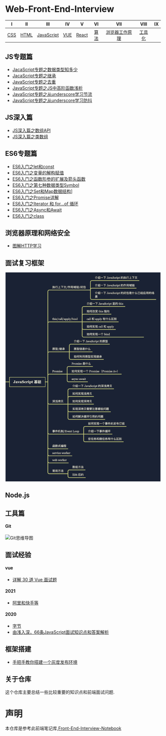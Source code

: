 # Web-Front-End-Interview

| Ⅰ | Ⅱ | Ⅲ | Ⅳ | Ⅴ | Ⅵ | Ⅶ | Ⅷ | Ⅸ
| :----:| :----: | :----: | :----: |:----: |:----: |:----: |:----: |:----: |
| [CSS](https://github.com/BGround/Web-Front-End-Interview/blob/main/CSS/CSS.md) | [HTML](https://github.com/BGround/Web-Front-End-Interview/blob/main/HTML/HTML.md) | [JavaScript](https://github.com/BGround/Web-Front-End-Interview/blob/main/JavaScript/javascript.md) | [VUE](https://github.com/BGround/Web-Front-End-Interview/blob/main/Vue/Vue.md) | [React](https://github.com/BGround/Web-Front-End-Interview/blob/main/React/React.md) | [算法]() | [浏览器工作原理](https://github.com/BGround/Web-Front-End-Interview/blob/main/BrowserWork/BrowserWork.md) |[工具化]() |

## JS专题篇
- [JacaScript专题之数据类型知多少](https://github.com/BGround/Web-Front-End-Interview/blob/main/JavaScript/JavaScript专题篇/JacaScript专题之数据类型知多少.md)
- [JacaScript专题之继承](https://github.com/BGround/Web-Front-End-Interview/blob/main/JavaScript/JavaScript专题篇/JacaScript专题之继承.md)
- [JavaScript专题之去重](https://github.com/BGround/Web-Front-End-Interview/blob/main/JavaScript/JavaScript专题篇/JavaScript专题之去重.md)
- [JavaScript专题之JS中高阶函数浅析](https://github.com/BGround/Web-Front-End-Interview/blob/main/JavaScript/JavaScript专题篇/JavaScript专题之JS中高阶函数浅析.md)
- [JavaScript专题之从underscore学习节流](https://github.com/BGround/Web-Front-End-Interview/blob/main/JavaScript/JavaScript专题篇/JavaScript专题之从underscore学习节流.md)
- [JavaScript专题之从underscore学习防抖](https://github.com/BGround/Web-Front-End-Interview/blob/main/JavaScript/JavaScript专题篇/JavaScript专题之从underscore学习防抖.md)

## JS深入篇
- [JS深入篇之数组API](https://github.com/BGround/Web-Front-End-Interview/blob/main/JavaScript/JavaScript深入篇/JS深入篇之数组API.md)
- [JS深入篇之类数组](https://github.com/BGround/Web-Front-End-Interview/blob/main/JavaScript/JavaScript深入篇/JS深入篇之类数组.md)

## ES6专题篇
- [ES6入门之let和const](https://github.com/BGround/Web-Front-End-Interview/issues/16)
- [ES6入门之变量的解构赋值](https://github.com/BGround/Web-Front-End-Interview/issues/6)
- [ES6入门之函数形参的扩展及箭头函数](https://github.com/BGround/Web-Front-End-Interview/issues/7)
- [ES6入门之第七种数据类型Symbol](https://github.com/BGround/Web-Front-End-Interview/issues/8)
- [ES6入门之Set和Map数据结构](https://github.com/BGround/Web-Front-End-Interview/issues/9)]
- [ES6入门之Promise详解](https://github.com/BGround/Web-Front-End-Interview/issues/12)
- [ES6入门之Iterator 和 for...of 循环](https://github.com/BGround/Web-Front-End-Interview/issues/17)
- [ES6入门之Async和Await](https://github.com/BGround/Web-Front-End-Interview/issues/15)
- [ES6入门之class]()

## 浏览器原理和网络安全
- [图解HTTP学习](https://github.com/BGround/Web-Front-End-Interview/issues?q=is%3Aopen+is%3Aissue+label%3AHTTP)

## 面试复习框架
![JavaScript相关知识](https://github.com/BGround/Web-Front-End-Interview/blob/main/JavaScript/image/复习框架/JavaScript基础知识框架.png)

## Node.js

## 工具篇
#### Git
![Git思维导图](https://mp.weixin.qq.com/s/mEpWmGxW9IulbshyWY2lyw)

## 面试经验
#### vue
 - [详解 30 道 Vue 面试题](https://mp.weixin.qq.com/s/g5c-cHPHG4u1OtSm4Bqv7g)
#### 2021
 - [阿里和快手等](https://juejin.cn/post/6922290178836922381)
#### 2020
 - [字节](https://juejin.im/post/5e61136ee51d4527196d6019)
 - [由浅入深，66条JavaScript面试知识点和答案解析](https://juejin.im/post/5ef8377f6fb9a07e693a6061)
## 框架搭建
 - [手把手教你搭建一个灰度发布环境](https://segmentfault.com/a/1190000022612488)

## 关于仓库
这个仓库主要总结一些比较重要的知识点和前端面试问题.

# 声明
本仓库是参考此前端笔记库,[Front-End-Interview-Notebook](https://github.com/CavsZhouyou/Front-End-Interview-Notebook)
